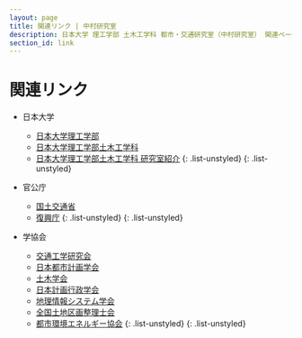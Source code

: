 ```yaml
---
layout: page
title: 関連リンク | 中村研究室
description: 日本大学 理工学部 土木工学科 都市・交通研究室（中村研究室） 関連ページヘのリンク（日本大学、官公庁、学協会）
section_id: link
---
```

# 関連リンク

* 日本大学
  * [日本大学理工学部][cst]
  * [日本大学理工学部土木工学科][civil]
  * [日本大学理工学部土木工学科 研究室紹介][laboratory]
  {: .list-unstyled}
{: .list-unstyled}

* 官公庁
  * [国土交通省][mlit]
  * [復興庁][reconstruction]
  {: .list-unstyled}
{: .list-unstyled}

* 学協会
  * [交通工学研究会][jste]
  * [日本都市計画学会][cpij]
  * [土木学会][jsce]
  * [日本計画行政学会][japanpa]
  * [地理情報システム学会][gisa-japan]
  * [全国土地区画整理士会][lrex]
  * [都市環境エネルギー協会][dhcjp]
  {: .list-unstyled}
{: .list-unstyled}

[cst]: http://www.cst.nihon-u.ac.jp
[civil]: http://www.civil.cst.nihon-u.ac.jp
[laboratory]: http://www.civil.cst.nihon-u.ac.jp/laboratory/
[mlit]: http://www.mlit.go.jp
[reconstruction]: http://www.reconstruction.go.jp
[jste]: http://www.jste.or.jp
[cpij]: http://www.cpij.or.jp
[jsce]: http://www.jsce.or.jp
[japanpa]: http://www.japanpa.jp
[gisa-japan]: http://www.gisa-japan.org
[lrex]: http://www.lrex.or.jp
[dhcjp]: http://www.dhcjp.or.jp/
